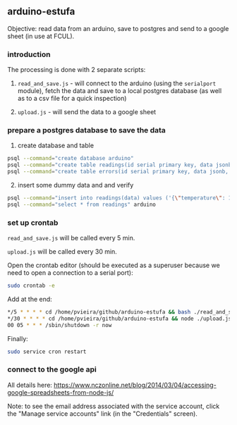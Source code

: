 ## arduino-estufa

Objective: read data from an arduino, save to postgres and send to a google sheet (in use at FCUL).

### introduction

The processing is done with 2 separate scripts:

1) `read_and_save.js` - will connect to the arduino (using the `serialport` module), fetch the data and save to a local postgres database (as well as to a csv file for a quick inspection)

2) `upload.js` - will send the data to a google sheet

### prepare a postgres database to save the data

1) create database and table
```bash
psql --command="create database arduino"
psql --command="create table readings(id serial primary key, data jsonb, remote boolean default false);" arduino
psql --command="create table errors(id serial primary key, data jsonb, remote boolean default false);" arduino
```
2) insert some dummy data and and verify
```bash
psql --command="insert into readings(data) values ('{\"temperature\": 1.1}'), ('{\"temperature\": 2.2}');" arduino
psql --command="select * from readings" arduino
```

### set up crontab

`read_and_save.js` will be called every 5 min.

`upload.js` will be called every 30 min.

Open the crontab editor (should be executed as a superuser because we need to open a connection to a serial port):
```bash
sudo crontab -e
```

Add at the end:
```bash
*/5 * * * * cd /home/pvieira/github/arduino-estufa && bash ./read_and_save.sh
*/30 * * * * cd /home/pvieira/github/arduino-estufa && node ./upload.js
00 05 * * * /sbin/shutdown -r now

```

Finally:
```bash
sudo service cron restart
```


### connect to the google api

All details here: https://www.nczonline.net/blog/2014/03/04/accessing-google-spreadsheets-from-node-js/

Note: to see the email address associated with the service account, click the "Manage service accounts" link (in the "Credentials" screen).
